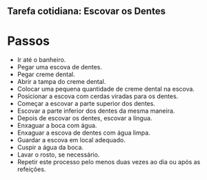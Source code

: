 ## Tarefa cotidiana: Escovar os Dentes

# Passos

- Ir até o banheiro.
- Pegar uma escova de dentes.
- Pegar creme dental.
- Abrir a tampa do creme dental.
- Colocar uma pequena quantidade de creme dental na escova.
- Posicionar a escova com cerdas viradas para os dentes.
- Começar a escovar a parte superior dos dentes.
- Escovar a parte inferior dos dentes da mesma maneira.
- Depois de escovar os dentes, escovar a língua.
- Enxaguar a boca com água.
- Enxaguar a escova de dentes com água limpa.
- Guardar a escova em local adequado.
- Cuspir a água da boca.
- Lavar o rosto, se necessário.
- Repetir este processo pelo menos duas vezes ao dia ou após as refeições.